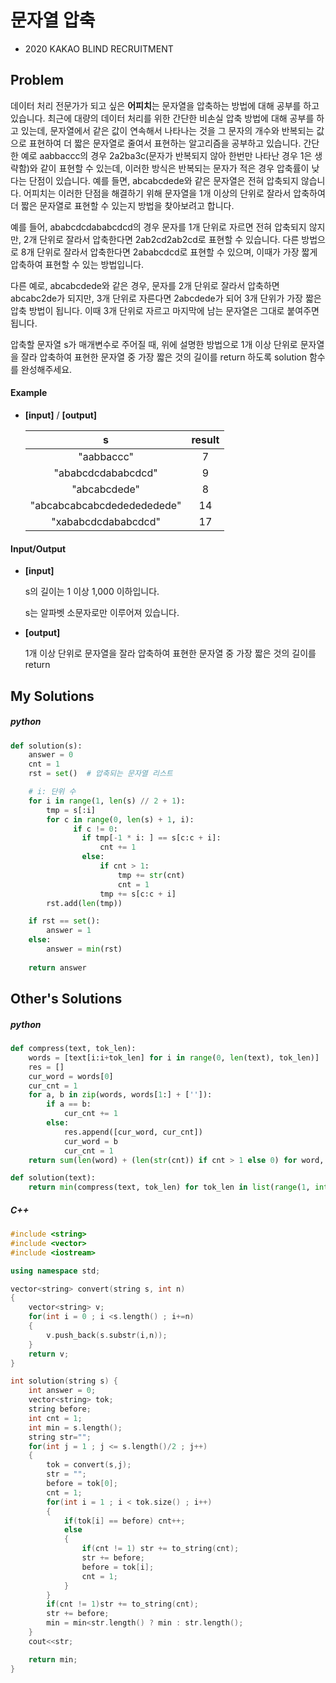 # 문자열 압축

- 2020 KAKAO BLIND RECRUITMENT 

## Problem

데이터 처리 전문가가 되고 싶은 **어피치**는 문자열을 압축하는 방법에 대해 공부를 하고 있습니다. 최근에 대량의 데이터 처리를 위한 간단한 비손실 압축 방법에 대해 공부를 하고 있는데, 문자열에서 같은 값이 연속해서 나타나는 것을 그 문자의 개수와 반복되는 값으로 표현하여 더 짧은 문자열로 줄여서 표현하는 알고리즘을 공부하고 있습니다.
간단한 예로 aabbaccc의 경우 2a2ba3c(문자가 반복되지 않아 한번만 나타난 경우 1은 생략함)와 같이 표현할 수 있는데, 이러한 방식은 반복되는 문자가 적은 경우 압축률이 낮다는 단점이 있습니다. 예를 들면, abcabcdede와 같은 문자열은 전혀 압축되지 않습니다. 어피치는 이러한 단점을 해결하기 위해 문자열을 1개 이상의 단위로 잘라서 압축하여 더 짧은 문자열로 표현할 수 있는지 방법을 찾아보려고 합니다.

예를 들어, ababcdcdababcdcd의 경우 문자를 1개 단위로 자르면 전혀 압축되지 않지만, 2개 단위로 잘라서 압축한다면 2ab2cd2ab2cd로 표현할 수 있습니다. 다른 방법으로 8개 단위로 잘라서 압축한다면 2ababcdcd로 표현할 수 있으며, 이때가 가장 짧게 압축하여 표현할 수 있는 방법입니다.

다른 예로, abcabcdede와 같은 경우, 문자를 2개 단위로 잘라서 압축하면 abcabc2de가 되지만, 3개 단위로 자른다면 2abcdede가 되어 3개 단위가 가장 짧은 압축 방법이 됩니다. 이때 3개 단위로 자르고 마지막에 남는 문자열은 그대로 붙여주면 됩니다.

압축할 문자열 s가 매개변수로 주어질 때, 위에 설명한 방법으로 1개 이상 단위로 문자열을 잘라 압축하여 표현한 문자열 중 가장 짧은 것의 길이를 return 하도록 solution 함수를 완성해주세요.



#### 	Example

- **[input]** / **[output]**

  |             s              | result |
  | :------------------------: | :----: |
  |         "aabbaccc"         |   7    |
  |     "ababcdcdababcdcd"     |   9    |
  |        "abcabcdede"        |   8    |
  | "abcabcabcabcdededededede" |   14   |
  |    "xababcdcdababcdcd"     |   17   |

  


#### 	Input/Output

- **[input]**

  s의 길이는 1 이상 1,000 이하입니다.

  s는 알파벳 소문자로만 이루어져 있습니다.

- **[output]**

  1개 이상 단위로 문자열을 잘라 압축하여 표현한 문자열 중 가장 짧은 것의 길이를 return

  

## My Solutions

##### python

```python
def solution(s):
    answer = 0
    cnt = 1
    rst = set()  # 압축되는 문자열 리스트

    # i: 단위 수
    for i in range(1, len(s) // 2 + 1):
        tmp = s[:i]
        for c in range(0, len(s) + 1, i):
              if c != 0:
                if tmp[-1 * i: ] == s[c:c + i]:
                    cnt += 1
                else:
                    if cnt > 1:
                        tmp += str(cnt)
                        cnt = 1
                    tmp += s[c:c + i]
        rst.add(len(tmp))

    if rst == set():
        answer = 1
    else:
        answer = min(rst)
        
    return answer
```



## Other's Solutions

##### python

```python
def compress(text, tok_len):
    words = [text[i:i+tok_len] for i in range(0, len(text), tok_len)]
    res = []
    cur_word = words[0]
    cur_cnt = 1
    for a, b in zip(words, words[1:] + ['']):
        if a == b:
            cur_cnt += 1
        else:
            res.append([cur_word, cur_cnt])
            cur_word = b
            cur_cnt = 1
    return sum(len(word) + (len(str(cnt)) if cnt > 1 else 0) for word, cnt in res)

def solution(text):
    return min(compress(text, tok_len) for tok_len in list(range(1, int(len(text)/2) + 1)) + [len(text)])
```



##### C++

```c++
#include <string>
#include <vector>
#include <iostream>

using namespace std;

vector<string> convert(string s, int n)
{
    vector<string> v;
    for(int i = 0 ; i <s.length() ; i+=n)
    {
        v.push_back(s.substr(i,n));
    }
    return v;
}

int solution(string s) {
    int answer = 0;
    vector<string> tok;
    string before;
    int cnt = 1;
    int min = s.length();
    string str="";
    for(int j = 1 ; j <= s.length()/2 ; j++)
    {
        tok = convert(s,j);
        str = "";
        before = tok[0];
        cnt = 1;
        for(int i = 1 ; i < tok.size() ; i++)
        {
            if(tok[i] == before) cnt++;
            else
            {
                if(cnt != 1) str += to_string(cnt);
                str += before;
                before = tok[i];
                cnt = 1;
            }
        }
        if(cnt != 1)str += to_string(cnt);
        str += before;  
        min = min<str.length() ? min : str.length();
    }
    cout<<str;

    return min;
}
```

